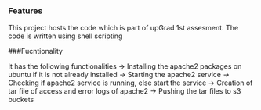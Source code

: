 ### Features

This project hosts the code which is part of upGrad 1st assesment. The code is written using shell scripting



###Fucntionality

It has the following functionalities
-> Installing the apache2 packages on ubuntu if it is not already installed
-> Starting the apache2 service
-> Checking if apache2 service is running, else start the service
-> Creation of tar file of access and error logs of apache2
-> Pushing the tar files to s3 buckets
